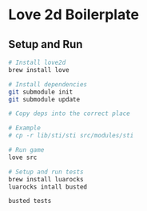 # Love 2d Boilerplate

## Setup and Run

```bash
# Install love2d
brew install love

# Install dependencies
git submodule init
git submodule update

# Copy deps into the correct place

# Example
# cp -r lib/sti/sti src/modules/sti

# Run game
love src

# Setup and run tests
brew install luarocks
luarocks intall busted

busted tests
```
